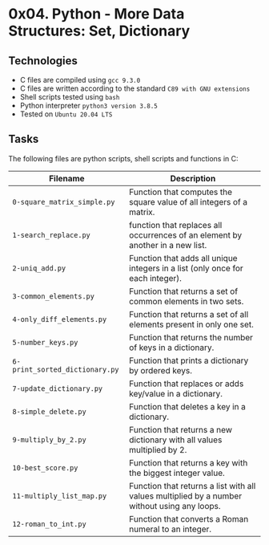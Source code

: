 # 0x04. Python - More Data Structures: Set, Dictionary

## Technologies
* C files are compiled using `gcc 9.3.0`
* C files are written according to the standard `C89 with GNU extensions`
* Shell scripts tested using `bash`
* Python interpreter `python3 version 3.8.5`
* Tested on `Ubuntu 20.04 LTS`

## Tasks
The following files are python scripts, shell scripts and functions in C:

| Filename | Description |
| -------- | ----------- |
| `0-square_matrix_simple.py` | Function that computes the square value of all integers of a matrix. |
| `1-search_replace.py` | function that replaces all occurrences of an element by another in a new list. |
| `2-uniq_add.py` | Function that adds all unique integers in a list (only once for each integer). |
| `3-common_elements.py` | Function that returns a set of common elements in two sets. |
| `4-only_diff_elements.py` | Function that returns a set of all elements present in only one set. |
 | `5-number_keys.py` | Function that returns the number of keys in a dictionary. |
 | `6-print_sorted_dictionary.py` | Function that prints a dictionary by ordered keys. |
 | `7-update_dictionary.py` | Function that replaces or adds key/value in a dictionary. |
 | `8-simple_delete.py` | Function that deletes a key in a dictionary. |
 | `9-multiply_by_2.py` | Function that returns a new dictionary with all values multiplied by 2. |
 | `10-best_score.py` | Function that returns a key with the biggest integer value. |
 | `11-multiply_list_map.py` | Function that returns a list with all values multiplied by a number without using any loops. |
 | `12-roman_to_int.py` | Function that converts a Roman numeral to an integer. |
